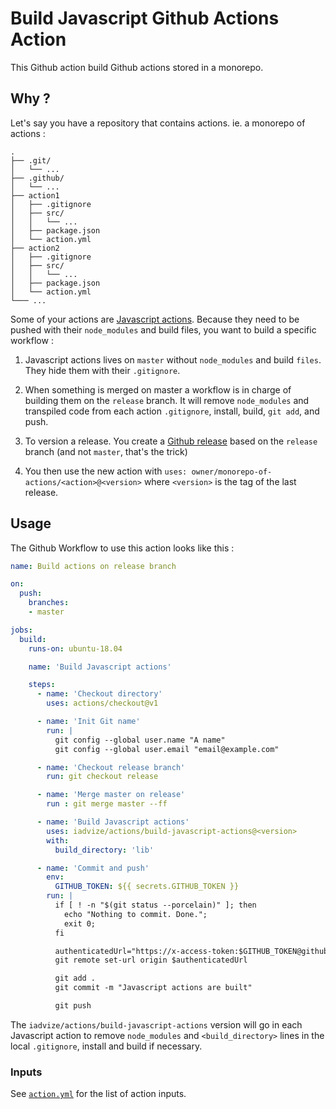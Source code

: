 Build Javascript Github Actions Action
======================================

This Github action build Github actions stored in a monorepo.

## Why ?

Let's say you have a repository that contains actions. ie. a monorepo of actions : 

```
.
├── .git/
│   └── ...
├── .github/
│   └── ...
├── action1
│   ├── .gitignore
│   ├── src/
│   │   └── ...
│   ├── package.json
│   └── action.yml
├── action2
│   ├── .gitignore
│   ├── src/
│   │   └── ...
│   ├── package.json
│   └── action.yml
└─── ...
```

Some of your actions are [Javascript actions](https://help.github.com/en/articles/about-actions#types-of-actions).
Because they need to be pushed with their `node_modules` and build files, you want to build a specific workflow : 

1. Javascript actions lives on `master` without `node_modules` and build `files`. They hide them with their `.gitignore`.

2. When something is merged on master a workflow is in charge of building them on the `release` branch. It will remove
   `node_modules` and transpiled code from each action `.gitignore`, install, build, `git add`, and push.

3. To version a release. You create a [Github release](https://help.github.com/en/articles/creating-releases) based on the
   `release` branch (and not `master`, that's the trick)

4. You then use the new action with `uses: owner/monorepo-of-actions/<action>@<version>` where `<version>` is the
   tag of the last release.

## Usage

The Github Workflow to use this action looks like this : 

```yaml
name: Build actions on release branch

on:
  push:
    branches:
    - master

jobs:
  build:
    runs-on: ubuntu-18.04

    name: 'Build Javascript actions'

    steps:
      - name: 'Checkout directory'
        uses: actions/checkout@v1

      - name: 'Init Git name'
        run: |
          git config --global user.name "A name"
          git config --global user.email "email@example.com"

      - name: 'Checkout release branch'
        run: git checkout release

      - name: 'Merge master on release'
        run : git merge master --ff

      - name: 'Build Javascript actions'
        uses: iadvize/actions/build-javascript-actions@<version>
        with:
          build_directory: 'lib'

      - name: 'Commit and push'
        env:
          GITHUB_TOKEN: ${{ secrets.GITHUB_TOKEN }}
        run: |
          if [ ! -n "$(git status --porcelain)" ]; then
            echo "Nothing to commit. Done.";
            exit 0;
          fi

          authenticatedUrl="https://x-access-token:$GITHUB_TOKEN@github.com/$GITHUB_REPOSITORY.git"
          git remote set-url origin $authenticatedUrl

          git add .
          git commit -m "Javascript actions are built"

          git push
```

The `iadvize/actions/build-javascript-actions` version will go in each Javascript action to remove `node_modules` and
`<build_directory>` lines in the local `.gitignore`, install and build if necessary.

### Inputs

See [`action.yml`](./action.yml) for the list of action inputs.
